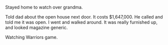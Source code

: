 Stayed home to watch over grandma.

Told dad about the open house next door. It costs $1,647,000. He called and told me it was open. I went and walked around. It was really furnished up, and looked magazine generic.

Watching Warriors game.
